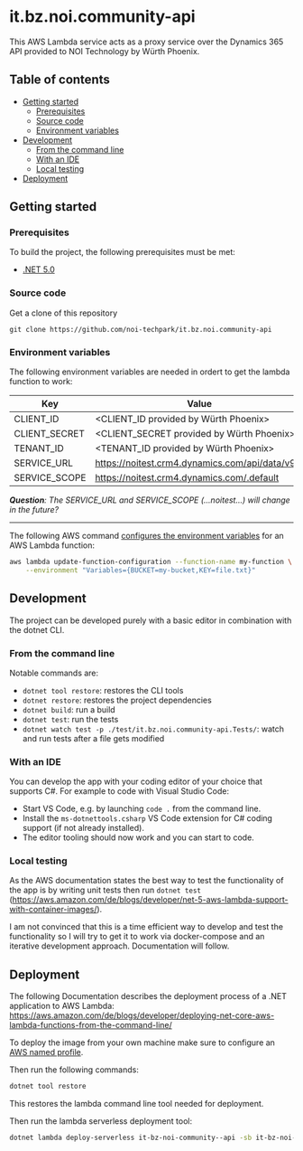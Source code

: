 # it.bz.noi.community-api

This AWS Lambda service acts as a proxy service over the Dynamics 365 API provided to NOI Technology by Würth Phoenix.

## Table of contents

- [Getting started](#Getting-started)
  - [Prerequisites](#Prerequisistes)
  - [Source code](#Source-code)
  - [Environment variables](#Environment-variables)
- [Development](#Development)
  - [From the command line](#From-the-command-line)
  - [With an IDE](#With-an-IDE)
  - [Local testing](#Local-testing)
- [Deployment](#Deployment)

## Getting started

### Prerequisites

To build the project, the following prerequisites must be met:

- [.NET 5.0](https://get.dot.net)

### Source code

Get a clone of this repository

`git clone https://github.com/noi-techpark/it.bz.noi.community-api`

### Environment variables

The following environment variables are needed in ordert to get the lambda function to work:

| Key           | Value                                           |
| ------------- | ----------------------------------------------- |
| CLIENT_ID     | <CLIENT_ID provided by Würth Phoenix>           |
| CLIENT_SECRET | <CLIENT_SECRET provided by Würth Phoenix>       |
| TENANT_ID     | <TENANT_ID provided by Würth Phoenix>           |
| SERVICE_URL   | https://noitest.crm4.dynamics.com/api/data/v9.2 |
| SERVICE_SCOPE | https://noitest.crm4.dynamics.com/.default      |

***Question**: The SERVICE_URL and SERVICE_SCOPE (...noitest...) will change in the future?*

-----

The following AWS command [configures the environment variables](https://docs.aws.amazon.com/lambda/latest/dg/configuration-envvars.html#configuration-envvars-api) for an AWS Lambda function:

```sh
aws lambda update-function-configuration --function-name my-function \
    --environment "Variables={BUCKET=my-bucket,KEY=file.txt}"
```

## Development

The project can be developed purely with a basic editor in combination with the dotnet CLI.

### From the command line

Notable commands are:

- `dotnet tool restore`:
  restores the CLI tools
- `dotnet restore`:
  restores the project dependencies
- `dotnet build`:
  run a build
- `dotnet test`:
  run the tests
- `dotnet watch test -p ./test/it.bz.noi.community-api.Tests/`:
  watch and run tests after a file gets modified

### With an IDE

You can develop the app with your coding editor of your choice that supports C#. For example to code with Visual Studio Code:

- Start VS Code, e.g. by launching `code .` from the command line.
- Install the `ms-dotnettools.csharp` VS Code extension for C# coding support (if not already installed).
- The editor tooling should now work and you can start to code.

### Local testing

As the AWS documentation states the best way to test the functionality of the app is by writing unit tests then run `dotnet test` (https://aws.amazon.com/de/blogs/developer/net-5-aws-lambda-support-with-container-images/).

I am not convinced that this is a time efficient way to develop and test the functionality so I will try to get it to work via docker-compose and an iterative development approach. Documentation will follow.

## Deployment

The following Documentation describes the deployment process of a .NET application to AWS Lambda: https://aws.amazon.com/de/blogs/developer/deploying-net-core-aws-lambda-functions-from-the-command-line/

To deploy the image from your own machine make sure to configure an [AWS named profile](https://docs.aws.amazon.com/cli/latest/userguide/cli-configure-profiles.html).

Then run the following commands:

```sh
dotnet tool restore
```

This restores the lambda command line tool needed for deployment.

Then run the lambda serverless deployment tool:

```sh
dotnet lambda deploy-serverless it-bz-noi-community--api -sb it-bz-noi-community--api -pl ./src/it.bz.noi.community-api/
```
